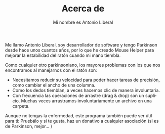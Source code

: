 ﻿---
lang: es
title: Acerca de
subtitle: >-
  Mi nombre es Antonio Liberal
image: /:pagelang:/images/about.jpg
image_alt: 
seo:
  title: Acerca de
  description: Esta es la página acerca de
  extra:
    - name: 'og:type'
      value: website
      keyName: property
    - name: 'og:title'
      value: Acerca de
      keyName: property
    - name: 'og:description'
      value: Esta es la página acerca de
      keyName: property
    - name: 'og:image'
      value: /:pagelang:/images/about.jpg
      keyName: property
      relativeUrl: true
    - name: 'twitter:card'
      value: summary_large_image
    - name: 'twitter:title'
      value: Acerca de
    - name: 'twitter:description'
      value: Esta es la página acerca de
    - name: 'twitter:image'
      value: /:pagelang:/images/about.jpg
      relativeUrl: true
layout: page
---

Me llamo Antonio Liberal, soy desarrollador de software y tengo Parkinson
      desde hace unos cuantos años, por lo que he creado Mouse Helper para
      mejorar la estabilidad del ratón cuando mi mano tiembla.

Como cualquier otro parkinsoniano, los mayores problemas con los que nos
      encontramos al manejarnos con el ratón son:

* Necesitamos reducir su velocidad para poder hacer tareas de precisión, como cambiar el ancho de una columna.
* Como los dedos tiemblan, a veces hacemos clic de manera involuntaria.
* Con frecuencia las operaciones de arrastre (drag &amp; drop) son un suplicio. Muchas veces arrastramos involuntariamente un archivo en una carpeta.

Aunque no tengas la enfermedad, este programa también puede ser útil para tí: Pruebálo y si te gusta, haz un donativo a cualquier asociación (si es de Parkinson, mejor... ) 
